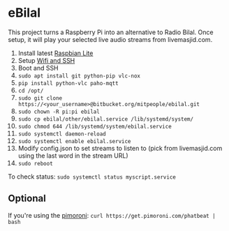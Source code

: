 # eBilal

This project turns a Raspberry Pi into an alternative to Radio Bilal. Once setup, it will play your selected live audio streams from livemasjid.com.

1. Install latest [Raspbian Lite](https://downloads.raspberrypi.org/raspbian_lite_latest)
2. Setup [Wifi and SSH](https://www.raspberrypi.org/documentation/configuration/wireless/headless.md)
3. Boot and SSH
4. `sudo apt install git python-pip vlc-nox`
5. `pip install python-vlc paho-mqtt`
6. `cd /opt/`
7. `sudo git clone https://<your_username>@bitbucket.org/mitpeople/ebilal.git`
8. `sudo chown -R pi:pi ebilal`
9. `sudo cp ebilal/other/ebilal.service /lib/systemd/system/`
10. `sudo chmod 644 /lib/systemd/system/ebilal.service`
11. `sudo systemctl daemon-reload`
12. `sudo systemctl enable ebilal.service`
13. Modify config.json to set streams to listen to (pick from livemasjid.com using the last word in the stream URL)
13. `sudo reboot`

To check status:
`sudo systemctl status myscript.service`

## Optional

If you're using the [pimoroni](https://shop.pimoroni.com/products/pirate-radio-pi-zero-w-project-kit):
`curl https://get.pimoroni.com/phatbeat | bash`

